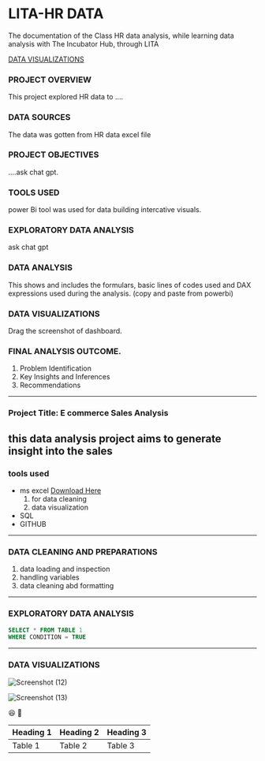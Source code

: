 # LITA-HR DATA

The documentation of the Class HR data analysis, while learning data analysis with The Incubator Hub, through LITA

 [DATA VISUALIZATIONS](#data-visualization)

 ### PROJECT OVERVIEW
 This  project explored HR data to ....

### DATA SOURCES
The data was gotten from HR data excel file


 ### PROJECT OBJECTIVES
 ....ask chat gpt.

 
### TOOLS USED
power Bi tool was used for data building intercative visuals. 

### EXPLORATORY DATA ANALYSIS 
ask chat gpt

### DATA ANALYSIS 
This shows and includes the formulars, basic lines of codes used and DAX expressions used during the analysis.
(copy and paste from powerbi)

### DATA VISUALIZATIONS
Drag the screenshot of dashboard. 



### FINAL ANALYSIS OUTCOME.
1. Problem Identification
2. Key Insights and Inferences
3. Recommendations





 
---
### Project Title: E commerce Sales Analysis
this data analysis project aims to generate insight into the sales
---
### tools used
- ms excel [Download Here](https://www.microsoft.com)
   1. for data cleaning
   2. data visualization
- SQL
- GITHUB

---
### DATA CLEANING AND PREPARATIONS
1. data loading and inspection
2. handling variables
3. data cleaning abd formatting
---
### EXPLORATORY DATA ANALYSIS

```SQL
SELECT * FROM TABLE 1
WHERE CONDITION = TRUE
```
---
### DATA VISUALIZATIONS
![Screenshot (12)](https://github.com/user-attachments/assets/44275857-1e5b-459b-8ded-59df508bfe0b)


![Screenshot (13)](https://github.com/user-attachments/assets/bd406a79-c0a0-4d97-97a2-698024beff48)


😆
🥇

|Heading 1|Heading 2|Heading 3|
|---------|---------|---------|
|Table 1|Table 2|Table 3|
